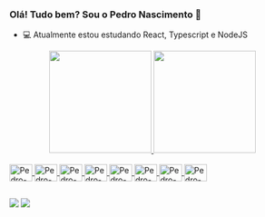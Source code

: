 ### Olá! Tudo bem? Sou o Pedro Nascimento 👋

- 💻 Atualmente estou estudando React, Typescript e NodeJS

<div align="center">
  <a href="https://github.com/PedroNascimento">
  <img height="180em" src="https://github-readme-stats.vercel.app/api?username=pedronascimento&show_icons=true&theme=dracula&include_all_commits=true&count_private=true"/>
  <img height="180em" src="https://github-readme-stats.vercel.app/api/top-langs/?username=pedronascimento&layout=compact&langs_count=7&theme=dracula"/>
</div>
  
 <div style="display: inline_block"><br>
  <img align="center" alt="Pedro-Js" height="30" width="40" src="https://cdn.jsdelivr.net/gh/devicons/devicon/icons/javascript/javascript-original.svg">
  <img align="center" alt="Pedro-Ts" height="30" width="40" src="https://cdn.jsdelivr.net/gh/devicons/devicon/icons/typescript/typescript-original.svg">
  <img align="center" alt="Pedro-React" height="30" width="40" src="https://cdn.jsdelivr.net/gh/devicons/devicon/icons/react/react-original.svg">
  <img align="center" alt="Pedro-HTML" height="30" width="40" src="https://cdn.jsdelivr.net/gh/devicons/devicon/icons/html5/html5-original.svg">
  <img align="center" alt="Pedro-CSS" height="30" width="40" src="https://cdn.jsdelivr.net/gh/devicons/devicon/icons/css3/css3-original.svg">
   <img align="center" alt="Pedro-Nodejs" height="30" width="40" src="https://cdn.jsdelivr.net/gh/devicons/devicon/icons/nodejs/nodejs-original.svg">
  <img align="center" alt="Pedro-Python" height="30" width="40" src="https://cdn.jsdelivr.net/gh/devicons/devicon/icons/python/python-original.svg">
  <img align="center" alt="Pedro-Csharp" height="30" width="40" src="https://cdn.jsdelivr.net/gh/devicons/devicon/icons/csharp/csharp-original.svg">
  
</div>
  
##
  
  <div>
    <a href="https://www.linkedin.com/in/pedroasnascimento/" target="_blank"> <img src="https://img.shields.io/badge/LinkedIn-0077B5?style=for-the-     badge&logo=linkedin&logoColor=white"  target="_blank"></a>
    <a href="https://t.me/pedroasnascimento" target="_blank"> <img src="https://img.shields.io/badge/Telegram-2CA5E0?style=for-the-badge&logo=telegram&logoColor=white"  target="_blank"></a>
  
  </div>
  



